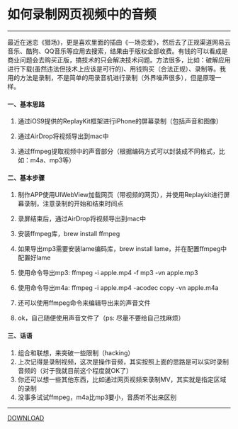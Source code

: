 # 如何录制网页视频中的音频
-----------------------------------------

最近在迷恋《猎场》，更是喜欢里面的插曲《一场恋爱》，然后去了正规渠道网易云音乐、酷狗、QQ音乐等应用去搜索，结果由于版权全部收费。有钱的可以看成是商业问题会去购买正版，搞技术的只会解决技术问题。方法很多，比如：破解应用进行下载(虽然违法但技术上应该是可行的)、用钱购买（合法正规）、录制等。我用的方法是录制，不是简单的用录音机进行录制（外界噪声很多），但是原理一样。

#### 一、基本思路

1. 通过iOS9提供的ReplayKit框架进行iPhone的屏幕录制（包括声音和图像）

2. 通过AirDrop将视频导出到mac中

3. 通过ffmpeg提取视频中的声音部分（根据编码方式可以封装成不同格式，比如：m4a、mp3等）

#### 二、基本步骤

1. 制作APP使用UIWebView加载网页（带视频的网页），并使用Replaykit进行屏幕录制，注意录制的开始和结束时间点

2. 录屏结束后，通过AirDrop将视频导出到mac中

3. 安装ffmpeg库，brew install ffmpeg

4. 如果导出mp3需要安装lame编码库，brew install lame，并在配置ffmpeg中配置好lame

5. 使用命令导出mp3: ffmpeg -i apple.mp4 -f mp3 -vn apple.mp3

6. 使用命令导出m4a: ffmpeg -i apple.mp4 -acodec copy -vn apple.m4a

7. 还可以使用ffmpeg命令来编辑导出来的声音文件

7. ok，自己随便使用声音文件了（ps: 尽量不要给自己找麻烦）

#### 三、话语

1. 组合和联想，来突破一些限制（hacking）
2. 上次记得是录制视频，这次是操作音频，其实按照上面的思路是可以实时录制音频的（对于我就目前这个程度就OK了）
3. 你还可以想一些其他东西，比如通过网页视频来录制MV，其实就是指定区域的录制
4. 没事多试试ffmpeg，m4a比mp3要小，音质听不出来区别

---------------------------------------------

[DOWNLOAD](documents/TestAudioReplay.zip)

